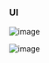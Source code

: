 ### UI

![image](https://github.com/user-attachments/assets/cefd034e-06b7-4358-92c6-fa042c56cfa7)









![image](https://github.com/user-attachments/assets/e88e490e-e4a7-4e52-b34c-8324107b8c8a)


